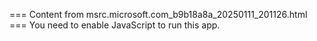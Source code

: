 === Content from msrc.microsoft.com_b9b18a8a_20250111_201126.html ===
You need to enable JavaScript to run this app.
